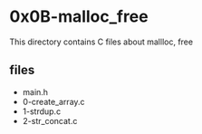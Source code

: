 # 0x0B-malloc_free

This directory contains C files about mallloc, free
## files

* main.h
* 0-create_array.c
* 1-strdup.c
* 2-str_concat.c
